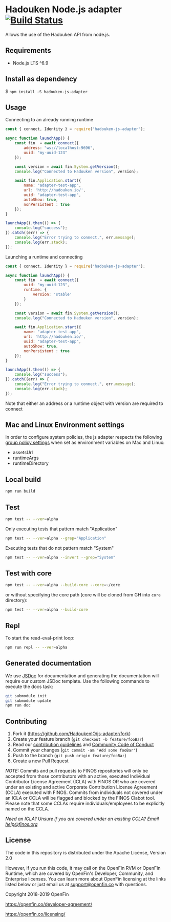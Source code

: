# Hadouken Node.js adapter [![Build Status](https://build.openf.in:443/buildStatus/icon?job=node-adapter&style=plastic)]()

Allows the use of the Hadouken API from node.js.

## Requirements

- Node.js LTS ^6.9

## Install as dependency

$ `npm install -S hadouken-js-adapter`

## Usage

Connecting to an already running runtime

```javascript
const { connect, Identity } = require("hadouken-js-adapter");

async function launchApp() {
    const fin  = await connect({
        address: "ws://localhost:9696",
        uuid: "my-uuid-123"
    });

    const version = await fin.System.getVersion();
    console.log("Connected to Hadouken version", version);

    await fin.Application.start({
        name: "adapter-test-app",
        url: 'http://hadouken.io/',
        uuid: "adapter-test-app",
        autoShow: true,
        nonPersistent : true
    });
}

launchApp().then(() => {
    console.log("success");
}).catch((err) => {
    console.log("Error trying to connect,", err.message);
    console.log(err.stack);
});
```

Launching a runtime and connecting

```javascript
const { connect, Identity } = require("hadouken-js-adapter");

async function launchApp() {
    const fin  = await connect({
        uuid: "my-uuid-123",
        runtime: {
            version: 'stable'
        }
    });

    const version = await fin.System.getVersion();
    console.log("Connected to Hadouken version", version);

    await fin.Application.start({
        name: "adapter-test-app",
        url: 'http://hadouken.io/',
        uuid: "adapter-test-app",
        autoShow: true,
        nonPersistent : true
    });
}

launchApp().then(() => {
    console.log("success");
}).catch((err) => {
    console.log("Error trying to connect,", err.message);
    console.log(err.stack);
});

```

Note that either an address or a runtime object with version are required to connect

## Mac and Linux Environment settings

In order to configure system policies, the js adapter respects the following [group policy settings](https://openfin.co/group-policy/#toggle-id-1) when set as environment variables on Mac and Linux:

- assetsUrl
- runtimeArgs
- runtimeDirectory

## Local build

```bash
npm run build
```

## Test

```bash
npm test -- --ver=alpha
```

Only executing tests that pattern match "Application"

```bash
npm test -- --ver=alpha --grep="Application"
```

Executing tests that do not pattern match "System"

```bash
npm test -- --ver=alpha --invert --grep="System"
```

## Test with core

```bash
npm test -- --ver=alpha --build-core --core=~/core
```

or without specifying the core path (core will be cloned from GH into `core` directory):

```bash
npm test -- --ver=alpha --build-core
```

## Repl

To start the read-eval-print loop:

```bash
npm run repl -- --ver=alpha
```

## Generated documentation

We use [JSDoc](http://usejsdoc.org/) for documentation and generating the documentation will require our custom JSDoc template. Use the following commands to execute the docs task:

```bash
git submodule init
git submodule update
npm run doc
```
## Contributing

1. Fork it (<https://github.com/HadoukenIO/js-adapter/fork>)
2. Create your feature branch (`git checkout -b feature/fooBar`)
3. Read our [contribution guidelines](.github/CONTRIBUTING.md) and [Community Code of Conduct](https://www.finos.org/code-of-conduct)
4. Commit your changes (`git commit -am 'Add some fooBar'`)
5. Push to the branch (`git push origin feature/fooBar`)
6. Create a new Pull Request

_NOTE:_ Commits and pull requests to FINOS repositories will only be accepted from those contributors with an active, executed Individual Contributor License Agreement (ICLA) with FINOS OR who are covered under an existing and active Corporate Contribution License Agreement (CCLA) executed with FINOS. Commits from individuals not covered under an ICLA or CCLA will be flagged and blocked by the FINOS Clabot tool. Please note that some CCLAs require individuals/employees to be explicitly named on the CCLA.

*Need an ICLA? Unsure if you are covered under an existing CCLA? Email [help@finos.org](mailto:help@finos.org)*

## License
The code in this repository is distributed under the Apache License, Version 2.0

However, if you run this code, it may call on the OpenFin RVM or OpenFin Runtime, which are covered by OpenFin's Developer, Community, and Enterprise licenses. You can learn more about OpenFin licensing at the links listed below or just email us at support@openfin.co with questions.

Copyright 2018-2019 OpenFin

https://openfin.co/developer-agreement/

https://openfin.co/licensing/


